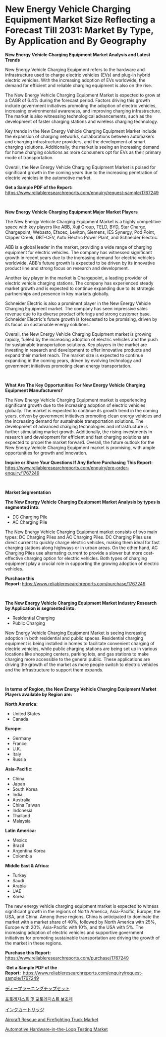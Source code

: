 <p><h1>New Energy Vehicle Charging Equipment Market Size Reflecting a Forecast Till 2031: Market By Type, By Application and By Geography</h1></p><p><strong>New Energy Vehicle Charging Equipment Market Analysis and Latest Trends</strong></p>
<p><p>New Energy Vehicle Charging Equipment refers to the hardware and infrastructure used to charge electric vehicles (EVs) and plug-in hybrid electric vehicles. With the increasing adoption of EVs worldwide, the demand for efficient and reliable charging equipment is also on the rise.</p><p>The New Energy Vehicle Charging Equipment Market is expected to grow at a CAGR of 6.4% during the forecast period. Factors driving this growth include government initiatives promoting the adoption of electric vehicles, increasing environmental awareness, and improving charging infrastructure. The market is also witnessing technological advancements, such as the development of faster charging stations and wireless charging technology.</p><p>Key trends in the New Energy Vehicle Charging Equipment Market include the expansion of charging networks, collaborations between automakers and charging infrastructure providers, and the development of smart charging solutions. Additionally, the market is seeing an increasing demand for home charging solutions as more consumers opt for EVs as their primary mode of transportation.</p><p>Overall, the New Energy Vehicle Charging Equipment Market is poised for significant growth in the coming years due to the increasing penetration of electric vehicles in the automotive market.</p></p>
<p><strong>Get a Sample PDF of the Report:&nbsp;</strong> <a href="https://www.reliableresearchreports.com/enquiry/request-sample/1767249">https://www.reliableresearchreports.com/enquiry/request-sample/1767249</a></p>
<p>&nbsp;</p>
<p><strong>New Energy Vehicle Charging Equipment Major Market Players</strong></p>
<p><p>The New Energy Vehicle Charging Equipment Market is a highly competitive space with key players like ABB, Xuji Group, TELD, BYD, Star Charge, Chargepoint, Webasto, Efacec, Leviton, Siemens, IES Synergy, Pod Point, Clipper Creek, DBT-CEV, Auto Electric Power Plant, and Schneider Electric.</p><p>ABB is a global leader in the market, providing a wide range of charging equipment for electric vehicles. The company has witnessed significant growth in recent years due to the increasing demand for electric vehicles worldwide. ABB's future growth is expected to be driven by its innovative product line and strong focus on research and development.</p><p>Another key player in the market is Chargepoint, a leading provider of electric vehicle charging stations. The company has experienced steady market growth and is expected to continue expanding due to its strategic partnerships and presence in key markets globally.</p><p>Schneider Electric is also a prominent player in the New Energy Vehicle Charging Equipment market. The company has seen impressive sales revenue due to its diverse product offerings and strong customer base. Schneider Electric's future growth is forecasted to be promising, driven by its focus on sustainable energy solutions.</p><p>Overall, the New Energy Vehicle Charging Equipment market is growing rapidly, fueled by the increasing adoption of electric vehicles and the push for sustainable transportation solutions. Key players in the market are investing in research and development to offer innovative products and expand their market reach. The market size is expected to continue expanding in the coming years, driven by evolving technology and government initiatives promoting clean energy transportation.</p></p>
<p>&nbsp;</p>
<p><strong>What Are The Key Opportunities For New Energy Vehicle Charging Equipment Manufacturers?</strong></p>
<p><p>The New Energy Vehicle Charging Equipment market is experiencing significant growth due to the increasing adoption of electric vehicles globally. The market is expected to continue its growth trend in the coming years, driven by government initiatives promoting clean energy vehicles and the increasing demand for sustainable transportation solutions. The development of advanced charging technologies and infrastructure is further stimulating market growth. Additionally, the rising investments in research and development for efficient and fast charging solutions are expected to propel the market forward. Overall, the future outlook for the New Energy Vehicle Charging Equipment market is promising, with ample opportunities for growth and innovation.</p></p>
<p><strong>Inquire or Share Your Questions If Any Before Purchasing This Report:</strong> <a href="https://www.reliableresearchreports.com/enquiry/pre-order-enquiry/1767249">https://www.reliableresearchreports.com/enquiry/pre-order-enquiry/1767249</a></p>
<p>&nbsp;</p>
<p><strong>Market Segmentation</strong></p>
<p><strong>The New Energy Vehicle Charging Equipment Market Analysis by types is segmented into:</strong></p>
<p><ul><li>DC Charging Pile</li><li>AC Charging Pile</li></ul></p>
<p><p>The New Energy Vehicle Charging Equipment market consists of two main types: DC Charging Piles and AC Charging Piles. DC Charging Piles use direct current to quickly charge electric vehicles, making them ideal for fast charging stations along highways or in urban areas. On the other hand, AC Charging Piles use alternating current to provide a slower but more cost-effective charging option for electric vehicles. Both types of charging equipment play a crucial role in supporting the growing adoption of electric vehicles.</p></p>
<p><strong>Purchase this Report:&nbsp;</strong><a href="https://www.reliableresearchreports.com/purchase/1767249">https://www.reliableresearchreports.com/purchase/1767249</a></p>
<p>&nbsp;</p>
<p><strong>The New Energy Vehicle Charging Equipment Market Industry Research by Application is segmented into:</strong></p>
<p><ul><li>Residential Charging</li><li>Public Charging</li></ul></p>
<p><p>New Energy Vehicle Charging Equipment Market is seeing increasing adoption in both residential and public spaces. Residential charging equipment is being installed in homes to facilitate convenient charging of electric vehicles, while public charging stations are being set up in various locations like shopping centers, parking lots, and gas stations to make charging more accessible to the general public. These applications are driving the growth of the market as more people switch to electric vehicles and the infrastructure to support them expands.</p></p>
<p>&nbsp;</p>
<p><strong>In terms of Region, the New Energy Vehicle Charging Equipment Market Players available by Region are:</strong></p>
<p>
    <p> <strong> North America: </strong>
        <ul>
            <li>United States</li>
            <li>Canada</li>
        </ul>
        </p> 
    <p> <strong> Europe: </strong>
        <ul>
            <li>Germany</li>
            <li>France</li>
            <li>U.K.</li>
            <li>Italy</li>
            <li>Russia</li>
        </ul>
        </p> 
    <p> <strong> Asia-Pacific: </strong>
        <ul>
            <li>China</li>
            <li>Japan</li>
            <li>South Korea</li>
            <li>India</li>
            <li>Australia</li>
            <li>China Taiwan</li>
            <li>Indonesia</li>
            <li>Thailand</li>
            <li>Malaysia</li>
        </ul>
        </p> 
    <p> <strong> Latin America: </strong>
        <ul>
            <li>Mexico</li>
            <li>Brazil</li>
            <li>Argentina Korea</li>
            <li>Colombia</li>
        </ul>
        </p> 
    <p> <strong> Middle East & Africa: </strong>
        <ul>
            <li>Turkey</li>
            <li>Saudi</li>
            <li>Arabia</li>
            <li>UAE</li>
            <li>Korea</li>
        </ul>
    </p>
    </p>
<p><p>The new energy vehicle charging equipment market is expected to witness significant growth in the regions of North America, Asia-Pacific, Europe, the USA, and China. Among these regions, China is anticipated to dominate the market with a market share of 40%, followed by North America with 25%, Europe with 20%, Asia-Pacific with 10%, and the USA with 5%. The increasing adoption of electric vehicles and supportive government initiatives for promoting sustainable transportation are driving the growth of the market in these regions.</p></p>
<p><strong>Purchase this Report: </strong><a href="https://www.reliableresearchreports.com/purchase/1767249">https://www.reliableresearchreports.com/purchase/1767249</a></p>
<p>&nbsp;<strong>Get a Sample PDF of the Report:&nbsp;&nbsp;</strong><a href="https://www.reliableresearchreports.com/enquiry/request-sample/1767249">https://www.reliableresearchreports.com/enquiry/request-sample/1767249</a></p>
<p><strong></strong></p>
<p><p><a href="https://medium.com/@ozar19732009/%E3%83%87%E3%82%A3%E3%83%BC%E3%83%97%E3%83%A9%E3%83%BC%E3%83%8B%E3%83%B3%E3%82%B0%E3%83%81%E3%83%83%E3%83%97%E3%82%BB%E3%83%83%E3%83%88%E5%B8%82%E5%A0%B4-%E3%82%B7%E3%82%A7%E3%82%A2-%E5%B8%82%E5%A0%B4%E5%8B%95%E5%90%91-%E5%B0%86%E6%9D%A5%E3%81%AE%E6%88%90%E9%95%B7%E3%82%92%E6%8E%A2%E3%82%8B-d3db3eea2f00">ディープラーニングチップセット</a></p><p><a href="https://medium.com/@frankpeters35/%EC%82%AC%EC%A7%84%EA%B0%90%EA%B4%91%EC%A0%9C-%EB%B0%8F-%EC%82%AC%EC%A7%84%EA%B0%90%EA%B4%91%EC%A0%9C-%EB%B3%B4%EC%A1%B0%EC%A0%9C-%EC%8B%9C%EC%9E%A5-%EB%B6%84%EC%84%9D-%EC%A0%84-%EC%84%B8%EA%B3%84-%EC%82%B0%EC%97%85-%EC%A0%84%EB%A7%9D-%EB%B0%8F-%EC%98%88%EC%B8%A1-2024%EB%85%84%EB%B6%80%ED%84%B0-2031%EB%85%84%EA%B9%8C%EC%A7%80-b70d75faab3d">포토레지스트 및 포토레지스트 보조제</a></p><p><a href="https://medium.com/@ozar19732009/%E3%82%A4%E3%83%B3%E3%82%AF%E3%82%AB%E3%83%BC%E3%83%88%E3%83%AA%E3%83%83%E3%82%B8%E5%B8%82%E5%A0%B4%E5%B1%95%E6%9C%9B-%E6%A5%AD%E7%95%8C%E3%81%AE%E6%A6%82%E8%A6%81%E3%81%8A%E3%82%88%E3%81%B3%E4%BA%88%E6%B8%AC-2024%E5%B9%B4%E3%81%8B%E3%82%892031%E5%B9%B4-2cfbd6d682ac">インクカートリッジ</a></p><p><a href="https://github.com/jsmusil/Market-Research-Report-List-2/blob/main/aircraft-rescue-and-firefighting-truck-market.md">Aircraft Rescue and Firefighting Truck Market</a></p><p><a href="https://github.com/bmorecock/Market-Research-Report-List-2/blob/main/automotive-hardware-in-the-loop-testing-market.md">Automotive Hardware-in-the-Loop Testing Market</a></p></p>